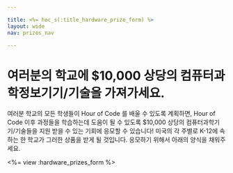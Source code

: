 ```yaml
---

title: <%= hoc_s(:title_hardware_prize_form) %>
layout: wide
nav: prizes_nav

---
```


# 여러분의 학교에 $10,000 상당의 컴퓨터과학정보기기/기술을 가져가세요.

여러분 학교의 모든 학생들이 Hour of Code 를 배울 수 있도록 계획하면, Hour of Code 이후 과정들을 학습하는데 도움이 될 수 있도록 $10,000 상당의 컴퓨터과학기기/기술들을 지원 받을 수 있는 기회에 응모할 수 있습니다! 미국의 각 주별로 K-12에 속하는 한 학교가 그러한 상품을 받게 될 것입니다. 응모하기 위해서 아래의 양식을 채워주세요.

<%= view :hardware_prizes_form %>